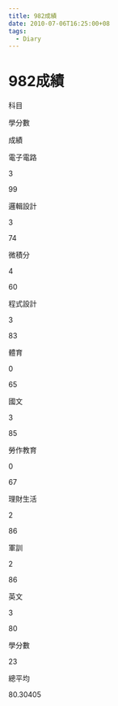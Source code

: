 ```yaml
---
title: 982成績
date: 2010-07-06T16:25:00+08
tags:
  - Diary
---
```

# 982成績

  

科目

學分數

成績

電子電路

3

99

邏輯設計

3

74

微積分

4

60

程式設計

3

83

體育

0

65

國文

3

85

勞作教育

0

67

理財生活

2

86

軍訓

2

86

英文

3

80

  

  

  

學分數

23

  

總平均

80.30405
